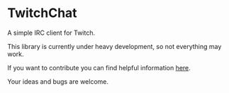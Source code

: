# TwitchChat
A simple IRC client for Twitch.

This library is currently under heavy development, so not everything may work.

If you want to contribute you can find helpful information 
[here](https://github.com/justintv/Twitch-API/blob/master/IRC.md).

Your ideas and bugs are welcome.
